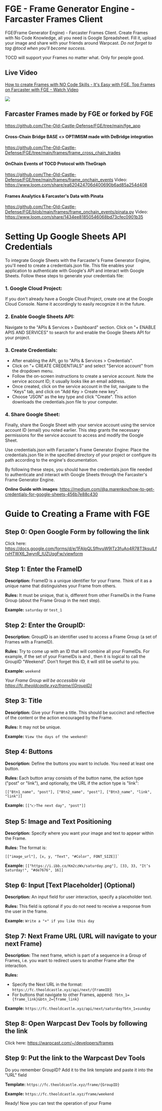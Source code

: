 # FGE - Frame Generator Engine - Farcaster Frames Client
FGE(Frame Generator Engine) - Farcaster Frames Client. Create Frames with No Code Knowledge, all you need is Google Spreadsheet. Fill it, upload your image and share with your friends around Warpcast. *Do not forget to tag @tocd when you'll become success.*

TOCD will support your Frames no matter what. Only for people good.

## Live Video

<div>
    <a href="https://www.loom.com/share/578b304830214e9ba07d1836a46bf326">
      <p>How to create Frames with NO Code Skills - It's Easy with FGE. Top Frames on Farcaster with FGE - Watch Video</p>
    </a>
    <a href="https://www.loom.com/share/578b304830214e9ba07d1836a46bf326">
      <img style="max-width:300px;" src="https://cdn.loom.com/sessions/thumbnails/578b304830214e9ba07d1836a46bf326-with-play.gif">
    </a>
  </div>

## Farcaster Frames made by FGE or forked by FGE
https://github.com/The-Old-Castle-Defense/FGE/tree/main/fge_app

#### Cross-Chain Bridge BASE <> OPTIMISM made with DeBridge integration
https://github.com/The-Old-Castle-Defense/FGE/tree/main/frames/frame_cross_chain_trades

#### OnChain Events of TOCD Protocol with TheGraph
https://github.com/The-Old-Castle-Defense/FGE/tree/main/frames/frame_onchain_events
Video: https://www.loom.com/share/ea620424706d400690b6ad85a254d408

#### Frames Analytics & Farcaster's Data with Pinata
https://github.com/The-Old-Castle-Defense/FGE/blob/main/frames/frame_onchain_events/pinata.py
Video: https://www.loom.com/share/1434ee81850546068bd73cfec0901b35

# Setting Up Google Sheets API Credentials
To integrate Google Sheets with the Farcaster's Frame Generator Engine, you'll need to create a credentials.json file. This file enables your application to authenticate with Google's API and interact with Google Sheets. Follow these steps to generate your credentials file:

### 1. Google Cloud Project: 
If you don't already have a Google Cloud Project, create one at the Google Cloud Console. Name it accordingly to easily recognize it in the future.


### 2. Enable Google Sheets API: 
Navigate to the "APIs & Services > Dashboard" section. Click on "+ ENABLE APIS AND SERVICES" to search for and enable the Google Sheets API for your project.

### 3. Create Credentials:
* After enabling the API, go to "APIs & Services > Credentials".
* Click on "+ CREATE CREDENTIALS" and select "Service account" from the dropdown menu.
* Follow the on-screen instructions to create a service account. Note the service account ID; it usually looks like an email address.
* Once created, click on the service account in the list, navigate to the "Keys" tab, and click on "Add Key > Create new key".
* Choose "JSON" as the key type and click "Create". This action downloads the credentials.json file to your computer.
### 4. Share Google Sheet: 
Finally, share the Google Sheet with your service account using the service account ID (email) you noted earlier. This step grants the necessary permissions for the service account to access and modify the Google Sheet.

Use credentials.json with Farcaster's Frame Generator Engine: Place the credentials.json file in the specified directory of your project or configure its path according to the engine's documentation.

By following these steps, you should have the credentials.json file needed to authenticate and interact with Google Sheets through the Farcaster's Frame Generator Engine.

**Online Guide with images**: https://medium.com/@a.marenkov/how-to-get-credentials-for-google-sheets-456b7e88c430

# Guide to Creating a Frame with FGE

## Step 0: Open Google Form by following the link
Click here: https://docs.google.com/forms/d/e/1FAIpQLSfhvuW9ITz3fuAo4R78T3ksulLfrvHTWX6_3wynR_lUZUqgFw/viewform

## Step 1: Enter the FrameID
**Description:** FrameID is a unique identifier for your Frame. Think of it as a unique name that distinguishes your Frame from others.

**Rules:** It must be unique, that is, different from other FrameIDs in the Frame Group (about the Frame Group in the next step).

**Example:** `saturday` or `test_1`

## Step 2: Enter the GroupID:
**Description:** GroupID is an identifier used to access a Frame Group (a set of Frames with a FrameID).

**Rules:** Try to come up with an ID that will combine all your FrameIDs. For example, if the set of your FrameIDs is <Saturday> and <Sunday>, then it is logical to call the GroupID "Weekend". Don't forget this ID, it will still be useful to you.

**Example:** `weekend`

_Your Frame Group will be accessible via https://fc.theoldcastle.xyz/frame/{GroupID}_

## Step 3: Title
**Description:** Give your Frame a title. This should be succinct and reflective of the content or the action encouraged by the Frame.

**Rules:** It may not be unique.

**Example:** `View the days of the weekend!`

## Step 4: Buttons
**Description:** Define the buttons you want to include. You need at least one button.

**Rules:** Each button array consists of the button name, the action type ("post" or "link"), and optionally, the URL if the action type is "link":
```
[["Btn1_name", "post"], ["Btn2_name", "post"], ["Btn3_name", "link", "link"]]
```

**Example:** `[["👉The next day", "post"]]`

## Step 5: Image and Text Positioning
**Description:** Specify where you want your image and text to appear within the Frame.

**Rules:** The format is:
```
[["image_url"], [x, y, "Text", "#Color", FONT_SIZE]]`
```

**Example:** `[["https://i.ibb.co/Km2czWx/saturday.png"], [33, 33, "It’s Saturday!", "#de7676", 16]]`

## Step 6: Input [Text Placeholder] (Optional)
**Description:** An input field for user interaction, specify a placeholder text.

**Rules:** This field is optional if you do not need to receive a response from the user in the frame.

**Example:** `Write a "+" if you like this day`

## Step 7: Next Frame URL (URL will navigate to your next Frame)
**Description:** The next frame, which is part of a sequence in a Group of Frames, i.e. you want to redirect users to another Frame after the interaction.

**Rules:** 
- Specify the Next URL in the format: `https://fc.theoldcastle.xyz/api/next/{FrameID}`
- For buttons that navigate to other Frames, append: `?btn_1={frame_link}&btn_2={frame_link}`

**Example:** `https://fc.theoldcastle.xyz/api/next/saturday?btn_1=sunday`

## Step 8: Open Warpcast Dev Tools by following the link
Click here: https://warpcast.com/~/developers/frames

## Step 9: Put the link to the Warpcast Dev Tools
Do you remember GroupID? Add it to the link template and paste it into the "URL" field

**Template:** `https://fc.theoldcastle.xyz/frame/{GroupID}`

**Example:** `https://fc.theoldcastle.xyz/frame/weekend`

Ready! Now you can test the operation of your Frame

